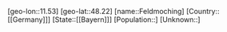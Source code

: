 ﻿---
location: [48.22,11.53]
type: City
tags:
- geo/City


SpocWebEntityId: 30144
isDeleted: false
confidential: public

---
[geo-lon::11.53]
[geo-lat::48.22]
[name::Feldmoching]
[Country::[[Germany]]]
[State::[[Bayern]]]
[Population::]
[Unknown::]

